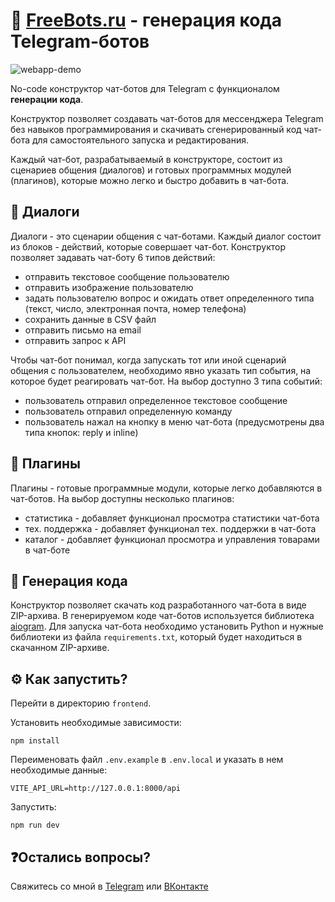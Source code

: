 # 🤖 [FreeBots.ru](https://freebots.ru) - генерация кода Telegram-ботов

![webapp-demo](docs/webapp-demo.gif)

No-code конструктор чат-ботов для Telegram с функционалом **генерации кода**.

Конструктор позволяет создавать чат-ботов для мессенджера Telegram без навыков программирования и скачивать 
сгенерированный код чат-бота для самостоятельного запуска и редактирования.

Каждый чат-бот, разрабатываемый в конструкторе, состоит из сценариев общения (диалогов) и готовых программных модулей 
(плагинов), которые можно легко и быстро добавить в чат-бота.

## 💬 Диалоги
Диалоги - это сценарии общения с чат-ботами. Каждый диалог состоит из блоков - действий, которые совершает чат-бот. 
Конструктор позволяет задавать чат-боту 6 типов действий:
- отправить текстовое сообщение пользователю
- отправить изображение пользователю
- задать пользователю вопрос и ожидать ответ определенного типа (текст, число, электронная почта, номер телефона)
- сохранить данные в CSV файл
- отправить письмо на email
- отправить запрос к API

Чтобы чат-бот понимал, когда запускать тот или иной сценарий общения с пользователем, необходимо явно указать тип 
события, на которое будет реагировать чат-бот. На выбор доступно 3 типа событий:
- пользователь отправил определенное текстовое сообщение
- пользователь отправил определенную команду
- пользователь нажал на кнопку в меню чат-бота (предусмотрены два типа кнопок: reply и inline)

## 🔋 Плагины 
Плагины - готовые программные модули, которые легко добавляются в чат-ботов. На выбор доступны несколько плагинов:
- статистика - добавляет функционал просмотра статистики чат-бота
- тех. поддержка - добавляет функционал тех. поддержки в чат-бота
- каталог - добавляет функционал просмотра и управления товарами в чат-боте


## 🚀 Генерация кода
Конструктор позволяет скачать код разработанного чат-бота в виде ZIP-архива. В генерируемом коде чат-ботов используется
библиотека [aiogram](https://github.com/aiogram/aiogram). Для запуска чат-бота необходимо установить Python и нужные 
библиотеки из файла `requirements.txt`, который будет находиться в скачанном ZIP-архиве.

## ⚙️ Как запустить?
Перейти в директорию `frontend`.

Установить необходимые зависимости:
```commandline
npm install
```

Переименовать файл `.env.example` в `.env.local` и указать в нем необходимые данные:
```commandline
VITE_API_URL=http://127.0.0.1:8000/api
```

Запустить:
```commandline
npm run dev
```

## ❓Остались вопросы?
Свяжитесь со мной в [Telegram](https://t.me/profatsky) или [ВКонтакте](https://vk.com/profatsky)